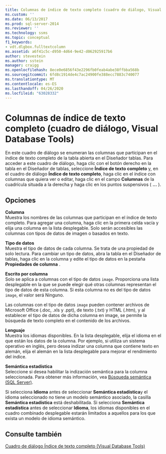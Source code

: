 ```yaml
---
title: Columnas de índice de texto completo (cuadro de diálogo, Visual Database Tools) | Microsoft Docs
ms.custom: ''
ms.date: 06/13/2017
ms.prod: sql-server-2014
ms.reviewer: ''
ms.technology: ssms
ms.topic: conceptual
f1_keywords:
- vdt.dlgbox.fulltextcolumn
ms.assetid: a6f41c5c-d950-4d64-9e42-d062925917b6
author: stevestein
ms.author: sstein
manager: craigg
ms.openlocfilehash: 8ece0e6856f43e2296fb0feab4abe38ffbba568b
ms.sourcegitcommit: 6fd8c1914de4c7ac24900fe388ecc7883c740077
ms.translationtype: MT
ms.contentlocale: es-ES
ms.lasthandoff: 04/26/2020
ms.locfileid: "63028332"
---
```

# <a name="full-text-index-columns-dialog-box-visual-database-tools"></a>Columnas de índice de texto completo (cuadro de diálogo, Visual Database Tools)
  En este cuadro de diálogo se enumeran las columnas que participan en el índice de texto completo de la tabla abierta en el Diseñador tablas. Para acceder a este cuadro de diálogo, haga clic con el botón derecho en la tabla en el Diseñador de tablas, seleccione **Índice de texto completo** y, en el cuadro de diálogo **Índice de texto completo**, haga clic en el índice con columnas que quiera ver o editar, haga clic en el campo **Columnas** de la cuadrícula situada a la derecha y haga clic en los puntos suspensivos ( **...** ).  
  
## <a name="options"></a>Opciones  
 **Columna**  
 Muestra los nombres de las columnas que participan en el índice de texto completo. Para agregar una columna, haga clic en la primera celda vacía y elija una columna en la lista desplegable. Solo serán accesibles las columnas con tipos de datos de imagen o basados en texto.  
  
 **Tipo de datos**  
 Muestra el tipo de datos de cada columna. Se trata de una propiedad de solo lectura. Para cambiar un tipo de datos, abra la tabla en el Diseñador de tablas, haga clic en la columna y edite el tipo de datos en la pestaña **Propiedades de columna** .  
  
 **Escrito por columna**  
 Solo se aplica a columnas con el tipo de datos `image`. Proporciona una lista desplegable en la que se puede elegir qué otras columnas representan el tipo de datos de esta columna. Si esta columna no es del tipo de datos `image`, el valor será Ninguno.  
  
 Las columnas con el tipo de datos `image` pueden contener archivos de Microsoft Office (.doc, .xls y .ppt), de texto (.txt) y HTML (.htm), y al establecer el tipo de datos de dicha columna en image, se permite la búsqueda de texto completo en el contenido de los archivos.  
  
 **Lenguaje**  
 Muestra los idiomas disponibles. En la lista desplegable, elija el idioma en el que están los datos de la columna. Por ejemplo, si utiliza un sistema operativo en inglés, pero desea indizar una columna que contiene texto en alemán, elija el alemán en la lista desplegable para mejorar el rendimiento del índice.  
  
 **Semántica estadística**  
 Seleccione si desea habilitar la indización semántica para la columna seleccionada. Para obtener más información, vea [Búsqueda semántica &#40;SQL Server&#41;](../../relational-databases/search/semantic-search-sql-server.md).  
  
 Si selecciona **Idioma** antes de seleccionar **Semántica estadística**y el idioma seleccionado no tiene un modelo semántico asociado, la casilla **Semántica estadística** está deshabilitada. Si selecciona **Semántica estadística** antes de seleccionar **Idioma**, los idiomas disponibles en el cuadro combinado desplegable estarán limitados a aquellos para los que exista un modelo de idioma semántico.  
  
## <a name="see-also"></a>Consulte también  
 [Cuadro de diálogo Índice de texto completo &#40;Visual Database Tools&#41;](visual-database-tools.md)  
  
  
